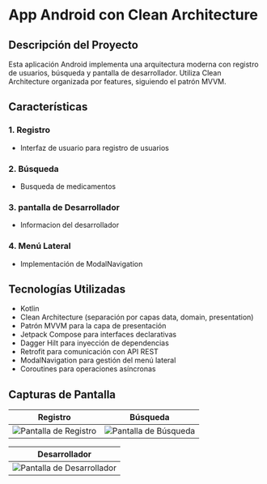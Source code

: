 # App Android con Clean Architecture

## Descripción del Proyecto
Esta aplicación Android implementa una arquitectura moderna con registro de usuarios, búsqueda y pantalla de desarrollador. 
Utiliza Clean Architecture organizada por features, siguiendo el patrón MVVM.

## Características
### 1. Registro
- Interfaz de usuario para registro de usuarios

### 2. Búsqueda
- Busqueda de medicamentos

### 3. pantalla de Desarrollador
- Informacion del desarrollador

### 4. Menú Lateral
- Implementación de ModalNavigation

## Tecnologías Utilizadas
- Kotlin
- Clean Architecture (separación por capas data, domain, presentation)
- Patrón MVVM para la capa de presentación
- Jetpack Compose para interfaces declarativas
- Dagger Hilt para inyección de dependencias
- Retrofit para comunicación con API REST
- ModalNavigation para gestión del menú lateral
- Coroutines para operaciones asíncronas

## Capturas de Pantalla
Registro             |  Búsqueda
:-------------------------:|:-------------------------:
![Pantalla de Registro](https://github.com/user-attachments/assets/8d7d61fd-9713-4fa3-a3bb-74fe8afff51c) | ![Pantalla de Búsqueda](https://github.com/user-attachments/assets/2069a40c-7651-4794-8f3a-329829776c4d)


Desarrollador             |  
:-------------------------:|
![Pantalla de Desarrollador](https://github.com/user-attachments/assets/a64e1985-4aba-4512-ab66-27ac48f1a023) |

